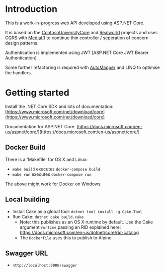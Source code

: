 # Introduction 
This is a work-in-progress web API developed using ASP.NET Core.  

It is based on the [ContosoUniversityCore](https://github.com/jbogard/ContosoUniversityCore) and [Realworld](https://github.com/gothinkster/aspnetcore-realworld-example-app) projects and uses CQRS with [MediatR](https://github.com/jbogard/MediatR) to continue thin controller / seperation of concern design patterns.

Authentication is implemented using JWT [ASP.NET Core JWT Bearer Authentication]

Some further refactoring is required with [AutoMapper](http://automapper.org) and LINQ to optimise the handlers.

# Getting started

Install the .NET Core SDK and lots of documentation: [https://www.microsoft.com/net/download/core](https://www.microsoft.com/net/download/core)

Documentation for ASP.NET Core: [https://docs.microsoft.com/en-us/aspnet/core/](https://docs.microsoft.com/en-us/aspnet/core/)

## Docker Build

There is a 'Makefile' for OS X and Linux:

- `make build` executes `docker-compose build`
- `make run` executes `docker-compose run`

The above might work for Docker on Windows

## Local building

- Install Cake as a global tool: `dotnet tool install -g Cake.Tool`
- Run Cake: `dotnet cake build.cake`
  - Note: this publishes as an OS X runtime by default.  Use the Cake argument `runtime` passing an RID explained here: https://docs.microsoft.com/en-us/dotnet/core/rid-catalog
  - The `Dockerfile` uses this to publish to Alpine

## Swagger URL
- `http://localhost:5000/swagger`
